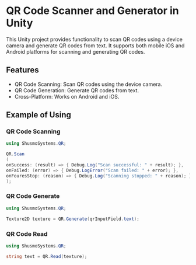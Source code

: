 # QR Code Scanner and Generator in Unity

This Unity project provides functionality to scan QR codes using a device camera and generate QR codes from text. It supports both mobile iOS and Android platforms for scanning and generating QR codes.

## Features

- QR Code Scanning: Scan QR codes using the device camera.
- QR Code Generation: Generate QR codes from text.
- Cross-Platform: Works on Android and iOS.

## Example of Using

### QR Code Scanning
```csharp
using ShusmoSystems.QR;

QR.Scan
(
onSuccess: (result) => { Debug.Log("Scan successful: " + result); },
onFailed: (error) => { Debug.LogError("Scan failed: " + error); },
onFouresStop: (reason) => { Debug.Log("Scanning stopped: " + reason); }
);
```

### QR Code Generate
```csharp
using ShusmoSystems.QR;

Texture2D texture = QR.Generate(qrInputField.text);
```

### QR Code Read
```csharp
using ShusmoSystems.QR;

string text = QR.Read(texture);
```
